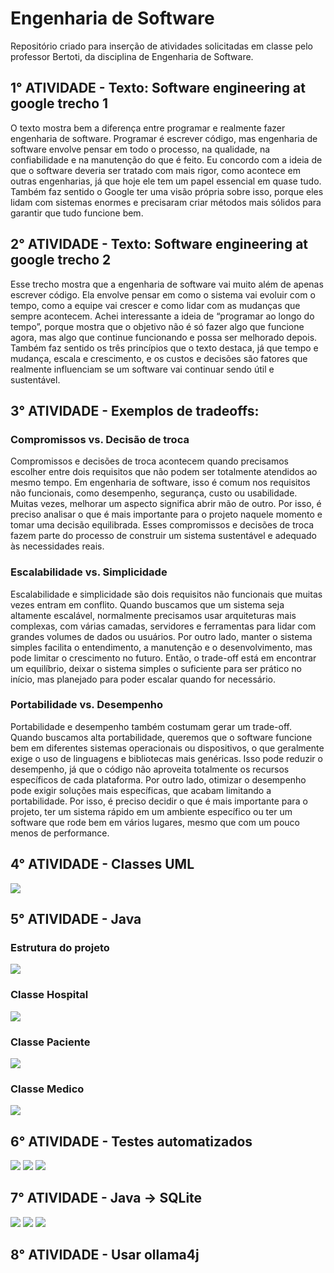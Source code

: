 # Engenharia de Software

Repositório criado para inserção de atividades solicitadas em classe pelo professor Bertoti, da disciplina de Engenharia de Software.

## 1° ATIVIDADE -  Texto: Software engineering at google trecho 1

O texto mostra bem a diferença entre programar e realmente fazer engenharia de software. Programar é escrever código, mas engenharia de software envolve pensar em todo o processo, na qualidade, na confiabilidade e na manutenção do que é feito. Eu concordo com a ideia de que o software deveria ser tratado com mais rigor, como acontece em outras engenharias, já que hoje ele tem um papel essencial em quase tudo. Também faz sentido o Google ter uma visão própria sobre isso, porque eles lidam com sistemas enormes e precisaram criar métodos mais sólidos para garantir que tudo funcione bem.

## 2° ATIVIDADE -  Texto: Software engineering at google trecho 2

Esse trecho mostra que a engenharia de software vai muito além de apenas escrever código. Ela envolve pensar em como o sistema vai evoluir com o tempo, como a equipe vai crescer e como lidar com as mudanças que sempre acontecem. Achei interessante a ideia de “programar ao longo do tempo”, porque mostra que o objetivo não é só fazer algo que funcione agora, mas algo que continue funcionando e possa ser melhorado depois. Também faz sentido os três princípios que o texto destaca, já que tempo e mudança, escala e crescimento, e os custos e decisões são fatores que realmente influenciam se um software vai continuar sendo útil e sustentável.

## 3° ATIVIDADE -  Exemplos de tradeoffs:

### Compromissos vs. Decisão de troca

Compromissos e decisões de troca acontecem quando precisamos escolher entre dois requisitos que não podem ser totalmente atendidos ao mesmo tempo. Em engenharia de software, isso é comum nos requisitos não funcionais, como desempenho, segurança, custo ou usabilidade. Muitas vezes, melhorar um aspecto significa abrir mão de outro. Por isso, é preciso analisar o que é mais importante para o projeto naquele momento e tomar uma decisão equilibrada. Esses compromissos e decisões de troca fazem parte do processo de construir um sistema sustentável e adequado às necessidades reais.

### Escalabilidade vs. Simplicidade

Escalabilidade e simplicidade são dois requisitos não funcionais que muitas vezes entram em conflito. Quando buscamos que um sistema seja altamente escalável, normalmente precisamos usar arquiteturas mais complexas, com várias camadas, servidores e ferramentas para lidar com grandes volumes de dados ou usuários. Por outro lado, manter o sistema simples facilita o entendimento, a manutenção e o desenvolvimento, mas pode limitar o crescimento no futuro. Então, o trade-off está em encontrar um equilíbrio, deixar o sistema simples o suficiente para ser prático no início, mas planejado para poder escalar quando for necessário.


### Portabilidade vs. Desempenho

Portabilidade e desempenho também costumam gerar um trade-off. Quando buscamos alta portabilidade, queremos que o software funcione bem em diferentes sistemas operacionais ou dispositivos, o que geralmente exige o uso de linguagens e bibliotecas mais genéricas. Isso pode reduzir o desempenho, já que o código não aproveita totalmente os recursos específicos de cada plataforma. Por outro lado, otimizar o desempenho pode exigir soluções mais específicas, que acabam limitando a portabilidade. Por isso, é preciso decidir o que é mais importante para o projeto, ter um sistema rápido em um ambiente específico ou ter um software que rode bem em vários lugares, mesmo que com um pouco menos de performance.

## 4° ATIVIDADE - Classes UML

<img src="/EngenhariaDeSoftware/assets/Diagrama_UML.png">

## 5° ATIVIDADE - Java

### Estrutura do projeto
<img src="/EngenhariaDeSoftware/assets/EstruturaDasClasses.png">

### Classe Hospital
<img src="/EngenhariaDeSoftware/assets/ClasseHospital.png">

### Classe Paciente
<img src="/EngenhariaDeSoftware/assets/ClassePaciente.png">

### Classe Medico
<img src="/EngenhariaDeSoftware/assets/ClasseMedico.png">

## 6° ATIVIDADE - Testes automatizados

<img src="/EngenhariaDeSoftware/assets/ClasseTeste01.png">
<img src="/EngenhariaDeSoftware/assets/ClasseTeste02.png">
<img src="/EngenhariaDeSoftware/assets/ClasseTeste03.png">

## 7° ATIVIDADE - Java -> SQLite

<img src="/EngenhariaDeSoftware/assets/ClasseDeConexaoComBancoDeDados01.png">
<img src="/EngenhariaDeSoftware/assets/ClasseDeConexaoComBancoDeDados02.png">
<img src="/EngenhariaDeSoftware/assets/ClasseDeConexaoComBancoDeDados03.png">


## 8° ATIVIDADE - Usar ollama4j

